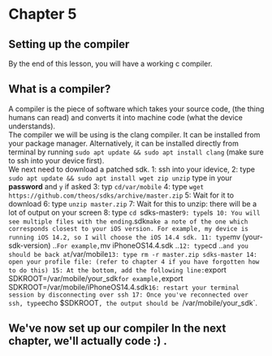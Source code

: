 # Chapter 5
## Setting up the compiler
By the end of this lesson, you will have a working c compiler. 
## What is a compiler?
A compiler is the piece of software which takes your source code, (the thing humans can read) and converts it into machine code (what the device understands). <br>
The compiler we will be using is the clang compiler. It can be installed from your package manager. Alternatively, it can be installed directly from terminal by running `sudo apt update && sudo apt install clang` (make sure to ssh into your device first). <br>
We next need to download a patched sdk.
1: ssh into your idevice, 
2: type `sudo apt update && sudo apt install wget zip unzip` type in your **password** and `y` if asked
3: typ `cd/var/mobile`
4: type `wget https://github.com/theos/sdks/archive/master.zip`
5: Wait for it to download
6: type `unzip master.zip`
7: Wait for this to unzip: there will be a lot of output on your screen
8: type `cd `sdks-master`
9: type `ls` 
10: You will see multiple files with the ending `.sdk` make a note of the one which corresponds closest to your iOS version. For example, my device is running iOS 14.2, so I will choose the iOS 14.4 sdk.
11: type `mv (your-sdk-version) ..` For example, `mv iPhoneOS14.4.sdk ..`
12: type `cd ..` and you should be back at `/var/mobile`
13: type rm -r master.zip sdks-master
14: open your profile file: (refer to chapter 4 if you have forgotten how to do this)
15: At the bottom, add the following line: `export SDKROOT=/var/mobile/your_sdk` for example, `export SDKROOT=/var/mobile/iPhoneOS14.4.sdk`
16: restart your terminal session by disconnecting over ssh
17: Once you've reconnected over ssh, type `echo $SDKROOT`, the output should be `/var/mobile/your_sdk`.

## We've now set up our compiler In the next chapter, we'll actually code :)     .
